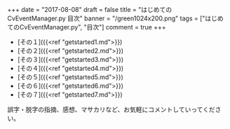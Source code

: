 +++
date = "2017-08-08"
draft = false
title = "はじめてのCvEventManager.py 目次"
banner = "/green1024x200.png"
tags = ["はじめてのCvEventManager.py", "目次"]
comment = true
+++

- [その１]({{<ref "getstarted1.md">}})
- [その２]({{<ref "getstarted2.md">}})
- [その３]({{<ref "getstarted3.md">}})
- [その４]({{<ref "getstarted4.md">}})
- [その５]({{<ref "getstarted5.md">}})
- [その６]({{<ref "getstarted6.md">}})
- [その７]({{<ref "getstarted7.md">}})

誤字・脱字の指摘、感想、マサカリなど、お気軽にコメントしていってください。
